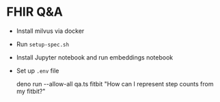 # FHIR Q&A

* Install milvus via docker
* Run `setup-spec.sh`
* Install Jupyter notebook and run embeddings notebook
* Set up `.env` file


    deno run --allow-all qa.ts fitbit "How can I represent step counts from my fitbit?"

